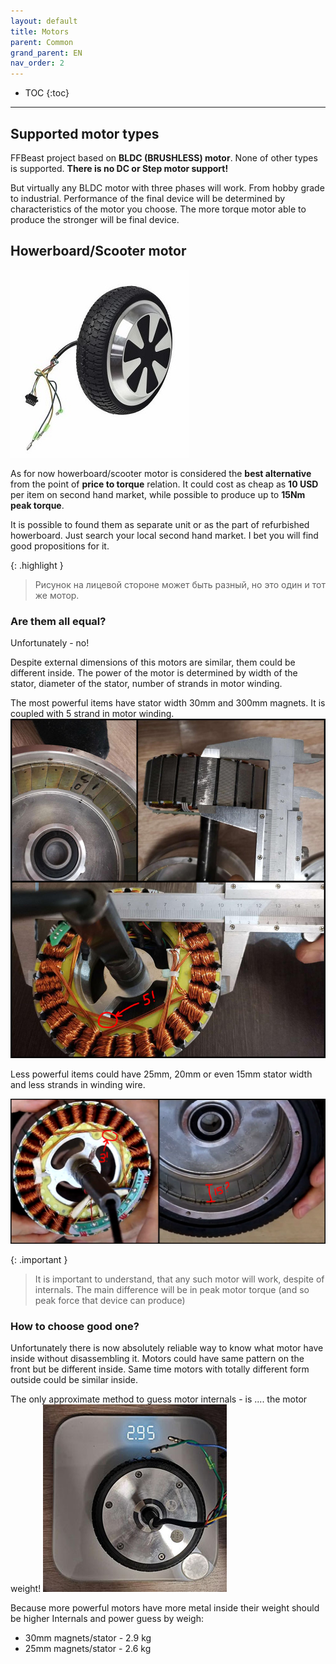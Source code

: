 ```yaml
---
layout: default
title: Motors
parent: Common
grand_parent: EN
nav_order: 2
---
```


- TOC
{:toc}

---

## Supported motor types

FFBeast project based on **BLDC (BRUSHLESS) motor**. None of other types is supported. **There is no DC or Step motor support!** 

But virtually any BLDC motor with three phases will work. From hobby grade to industrial. Performance of the final device
will be determined by characteristics of the motor you choose. The more torque motor able to produce the stronger will be final device.  

## Howerboard/Scooter motor
<img src="../../assets/images/motor65.jpg">

As for now howerboard/scooter motor is considered the **best alternative** from the point of **price to torque** relation. 
It could cost as cheap as **10 USD** per item on second hand market, while possible to produce up to **15Nm peak torque**. 

It is possible to found them as separate unit or as the part of refurbished howerboard. 
Just search your local second hand market. 
I bet you will find good propositions for it.

{: .highlight }
>Рисунок на лицевой стороне может быть разный, но это один и тот же мотор.

### Are them all equal?
Unfortunately - no!

Despite external dimensions of this motors are similar, them could be different inside. The power of the motor is determined by 
width of the stator, diameter of the stator, number of strands in motor winding.

The most powerful items have stator width 30mm and 300mm magnets. It is coupled with 5 strand in motor winding.
<img src="../../assets/images/big_stator.jpg">

Less powerful items could have 25mm, 20mm or even 15mm stator width and less strands in winding wire.

<img src="../../assets/images/small_stator.jpg">

{: .important }
> It is important to understand, that any such motor will work, despite of internals.
> The main difference will be in peak motor torque (and so peak force that device can produce)

### How to choose good one?
Unfortunately there is now absolutely reliable way to know what motor have inside without disassembling it. Motors could have same
pattern on the front but be different inside. Same time motors with totally different form outside could be similar inside. 

The only approximate method to guess motor internals - is .... the motor weight!
<img src="../../assets/images/on_scales.jpg">

Because more powerful motors have more metal inside their weight should be higher
Internals and power guess by weigh:
- 30mm magnets/stator - 2.9 kg
- 25mm magnets/stator - 2.6 kg
